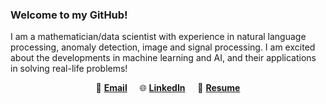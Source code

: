 ### Welcome to my GitHub!

I am a mathematician/data scientist with experience in natural language processing, anomaly detection, image and signal processing. I am excited about the developments in machine learning and AI, and their applications in solving real-life problems! 

<p align="center">
 📧 <a href='mailto: anshengmay@gmail.com' target='_blank'><b>Email</b></a> &nbsp; &nbsp;
🌐 <a href='https://www.linkedin.com/in/shengmei-an' target='_blank'><b>LinkedIn</b></a> &nbsp; &nbsp;
📄 <a href='' target='_blank'><b>Resume</b></a> 
</p>


